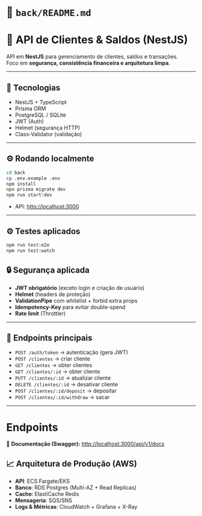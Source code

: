 
# 📘 `back/README.md`

# 🏦 API de Clientes & Saldos (NestJS)

API em **NestJS** para gerenciamento de clientes, saldos e transações.  
Foco em **segurança, consistência financeira e arquitetura limpa**.

---

## 🚀 Tecnologias
- NestJS + TypeScript
- Prisma ORM
- PostgreSQL / SQLite
- JWT (Auth)
- Helmet (segurança HTTP)
- Class-Validator (validação)

---

## ⚙️ Rodando localmente
```bash
cd back
cp .env.example .env
npm install
npx prisma migrate dev
npm run start:dev
````

* API: [http://localhost:3000](http://localhost:3000)

---

## ⚙️ Testes aplicados
```bash
npm run test:e2e
npm run test:watch
````

## 🔒 Segurança aplicada

* **JWT obrigatório** (exceto login e criação de usuário)
* **Helmet** (headers de proteção)
* **ValidationPipe** com whitelist + forbid extra props
* **Idempotency-Key** para evitar double-spend
* **Rate limit** (Throttler)

---

## 📌 Endpoints principais

* `POST /auth/token` → autenticação (gera JWT)
* `POST /clientes` → criar cliente
* `GET /clientes` → obter clientes
* `GET /clientes/:id` → obter cliente
* `PUTT /clientes/:id` → atualizar cliente
* `DELETE /clientes/:id` → desativar cliente
* `POST /clientes/:id/deposit` → depositar
* `POST /clientes/:id/withdraw` → sacar

---

# Endpoints

📖 **Documentação  (Swagger):**
[http://localhost:3000/api/v1/docs](http://localhost:3000/api/v1/docs)

## 📈 Arquitetura de Produção (AWS)

* **API**: ECS Fargate/EKS
* **Banco**: RDS Postgres (Multi-AZ + Read Replicas)
* **Cache**: ElastiCache Redis
* **Mensageria**: SQS/SNS
* **Logs & Métricas**: CloudWatch + Grafana + X-Ray

